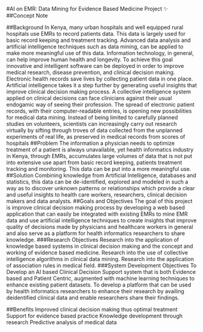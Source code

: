 #AI on EMR: Data Mining for Evidence Based Medicine Project :sparkles:
##Concept Note

##Background
In Kenya, many urban hospitals and well equipped rural hospitals use EMRs to record patients data. This data is largely used for basic record keeping and treatment tracking. Advanced data analysis and artificial intelligence techniques such as data mining, can be applied to make more meaningful use of this data. Information technology, in general, can help improve human health and longevity. To achieve this goal innovative and intelligent software can be deployed in order to improve medical research, disease prevention, and clinical decision making. 
Electronic health records save lives by collecting patient data in one place. Artificial intelligence takes it a step further by generating useful insights that improve clinical decision making process. A collective intelligence system applied on clinical decisions can face clinicians against their usual endogamic way of seeing their profession.
The spread of electronic patient records, with their computer-readable entries, is opening new possibilities for medical data mining. Instead of being limited to carefully planned studies on volunteers, scientists can increasingly carry out research virtually by sifting through troves of data collected from the unplanned experiments of real life, as preserved in medical records from scores of hospitals
##Problem
The information a physician needs to optimize treatment of a patient is always unavailable, yet health informatics industry in Kenya, through EMRs, accumulates large volumes of data that is not put into extensive use apart from basic record keeping, patients treatment tracking and monitoring. This data can be put into a more meaningful use.
##Solution
Combining knowledge from Artificial Intelligence, databases and statistics, this data can be de-identified, explored and modeled in such a way as to discover unknown patterns or relationships which provide a clear and useful insights to health care workers, researchers, clinical decision makers and data analysts.
##Goals and Objectives
The goal of this project is improve clinical decision making process by developing a web based application that can easily be integrated with existing EMRs to mine EMR data and use artificial intelligence techniques to create insights that improve quality of decisions made by physicians and healthcare workers in general and also serve as a platform for health informatics researchers to share knowledge. 
###Research Objectives
Research into the application of knowledge based systems in clinical decision making and the concept and working of evidence based medicine.
Research into the use of collective intelligence algorithms in clinical data mining.
Research into the application of association rules in medical field.
 ###System Development Objectives
To Develop an AI based Clinical Decision Support system that is both Evidence based and Patient Centric, augmented with machine learning techniques to enhance existing patient datasets.
To develop a platform that can be used by health informatics researchers to enhance their research by availing deidentified clinical data and enable researchers share their findings.

##Benefits
Improved clinical decision making thus optimal treatment
Support for evidence based practice
Knowledge development through research
Predictive analysis of medical data

